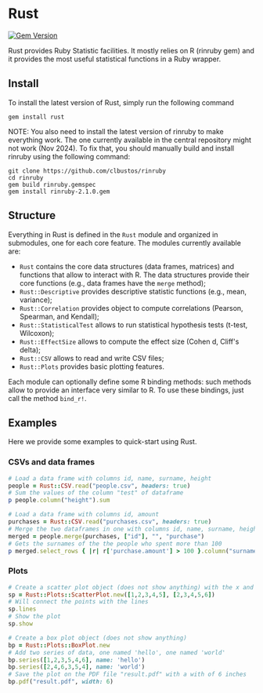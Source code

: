 # Rust
[![Gem Version](https://badge.fury.io/rb/rust.svg)](https://badge.fury.io/rb/rust)

Rust provides Ruby Statistic facilities. It mostly relies on R (rinruby gem) and it provides the most useful statistical functions in a Ruby wrapper.

## Install
To install the latest version of Rust, simply run the following command

```
gem install rust
```

NOTE: You also need to install the latest version of rinruby to make everything work. The one currently available in the central repository might not work (Nov 2024). 
To fix that, you should manually build and install rinruby using the following command:

```
git clone https://github.com/clbustos/rinruby
cd rinruby
gem build rinruby.gemspec
gem install rinruby-2.1.0.gem
```

## Structure
Everything in Rust is defined in the `Rust` module and organized in submodules, one for each core feature. The modules currently available are:

- `Rust` contains the core data structures (data frames, matrices) and functions that allow to interact with R. The data structures provide their core functions (e.g., data frames have the `merge` method);
- `Rust::Descriptive` provides descriptive statistic functions (e.g., mean, variance);
- `Rust::Correlation` provides object to compute correlations (Pearson, Spearman, and Kendall);
- `Rust::StatisticalTest` allows to run statistical hypothesis tests (t-test, Wilcoxon);
- `Rust::EffectSize` allows to compute the effect size (Cohen d, Cliff's delta);
- `Rust::CSV` allows to read and write CSV files;
- `Rust::Plots` provides basic plotting features.

Each module can optionally define some R binding methods: such methods allow to provide an interface very similar to R. To use these bindings, just call the method `bind_r!`.

## Examples
Here we provide some examples to quick-start using Rust.

### CSVs and data frames

```ruby
# Load a data frame with columns id, name, surname, height
people = Rust::CSV.read("people.csv", headers: true)
# Sum the values of the column "test" of dataframe
p people.column("height").sum

# Load a data frame with columns id, amount
purchases = Rust::CSV.read("purchases.csv", headers: true)
# Merge the two dataframes in one with columns id, name, surname, height, purchase.amount
merged = people.merge(purchases, ["id"], "", "purchase")
# Gets the surnames of the the people who spent more than 100
p merged.select_rows { |r| r['purchase.amount'] > 100 }.column("surname") 

```

### Plots
```ruby
# Create a scatter plot object (does not show anything) with the x and y values
sp = Rust::Plots::ScatterPlot.new([1,2,3,4,5], [2,3,4,5,6])
# Will connect the points with the lines
sp.lines
# Show the plot
sp.show

# Create a box plot object (does not show anything)
bp = Rust::Plots::BoxPlot.new
# Add two series of data, one named 'hello', one named 'world'
bp.series([1,2,3,5,4,6], name: 'hello')
bp.series([2,4,6,3,5,4], name: 'world')
# Save the plot on the PDF file "result.pdf" with a with of 6 inches
bp.pdf("result.pdf", width: 6)
```

